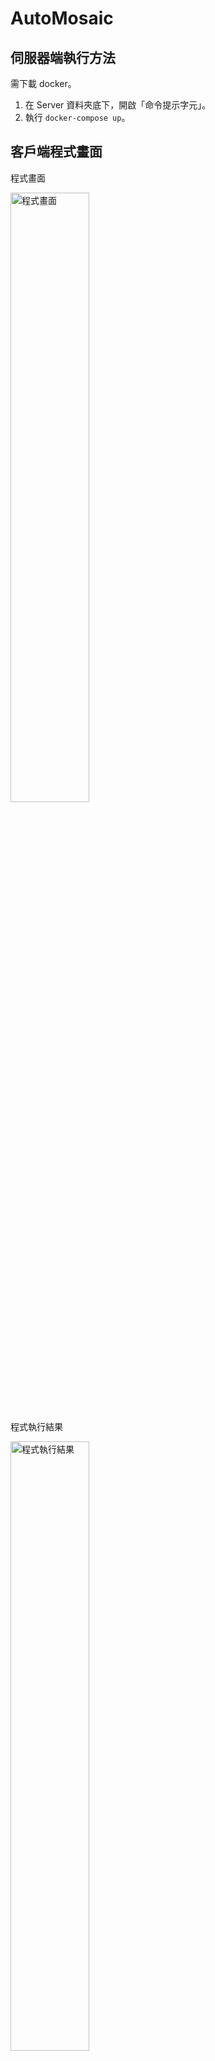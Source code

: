 # AutoMosaic

## 伺服器端執行方法
需下載 docker。
1. 在 Server 資料夾底下，開啟「命令提示字元」。
2. 執行 `docker-compose up`。

## 客戶端程式畫面
<p>程式畫面</p>
<img src="https://github.com/user-attachments/assets/c3c2a562-7111-4fb1-a9fc-4c0b7115b4d4" alt="程式畫面" style="width:50%;">

<p>程式執行結果</p>
<img src="https://github.com/user-attachments/assets/4bcf5b2d-c346-495a-ae08-fefb619c7595" alt="程式執行結果" style="width:50%;">
